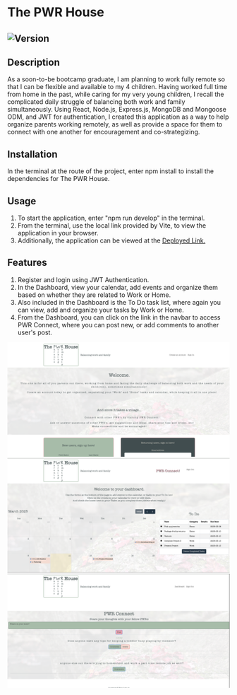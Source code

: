 # The PWR House
## ![Version](https://img.shields.io/badge/Version-1.0.0-blue)

## Description

As a soon-to-be bootcamp graduate, I am planning to work fully remote so that I can be flexible and available to my 4 children. Having worked full time from home in the past, while caring for my very young children, I recall the complicated daily struggle of balancing both work and family simultaneously. Using React, Node.js, Express.js, MongoDB and Mongoose ODM, and JWT for authentication, I created this application as a way to help organize parents working remotely, as well as provide a space for them to connect with one another for encouragement and co-strategizing. 

## Installation

In the terminal at the route of the project, enter npm install to install the dependencies for The PWR House.

## Usage

1. To start the application, enter "npm run develop" in the terminal.
2. From the terminal, use the local link provided by Vite, to view the application in your browser.
3. Additionally, the application can be viewed at the [Deployed Link.](https://the-pwr-house.onrender.com/)

## Features

1. Register and login using JWT Authentication.
2. In the Dashboard, view your calendar, add events and organize them based on whether they are related to Work or Home.
3. Also included in the Dashboard is the To Do task list, where again you can view, add and organize your tasks by Work or Home. 
4. From the Dashboard, you can click on the link in the navbar to access PWR Connect, where you can post new, or add comments to another user's post. 

![Login page](client/src/assets/PWR-screenshot-1.png)
![Dashboard](client/src/assets/PWR-screenshot-2.png)
![PWR Connect](client/src/assets/PWR-screenshot-3.png)